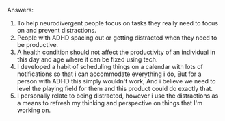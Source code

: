 Answers:
1. To help neurodivergent people focus on tasks they really need to focus on and prevent distractions.
2. People with ADHD spacing out or getting distracted when they need to be productive.
3. A health condition should not affect the productivity of an individual in this day and age where it can be fixed using tech.
4. I developed a habit of scheduling things on a calendar with lots of notifications so that i can accommodate everything i do, But for a person with ADHD this simply wouldn't work, And i believe we need to level the playing field for them and this product could do exactly that.
5. I personally relate to being distracted, however i use the distractions as a means to refresh my thinking and perspective on things that I'm working on.
